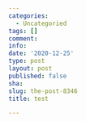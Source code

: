 ```yaml
---
categories:
  - Uncategoried
tags: []
comment: 
info: 
date: '2020-12-25'
type: post
layout: post
published: false
sha: 
slug: the-post-8346
title: test

---
```

